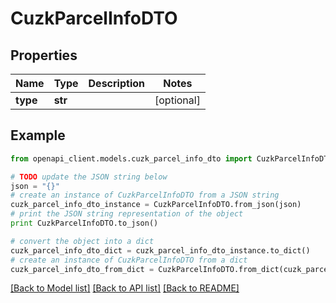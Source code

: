 # CuzkParcelInfoDTO


## Properties
Name | Type | Description | Notes
------------ | ------------- | ------------- | -------------
**type** | **str** |  | [optional] 

## Example

```python
from openapi_client.models.cuzk_parcel_info_dto import CuzkParcelInfoDTO

# TODO update the JSON string below
json = "{}"
# create an instance of CuzkParcelInfoDTO from a JSON string
cuzk_parcel_info_dto_instance = CuzkParcelInfoDTO.from_json(json)
# print the JSON string representation of the object
print CuzkParcelInfoDTO.to_json()

# convert the object into a dict
cuzk_parcel_info_dto_dict = cuzk_parcel_info_dto_instance.to_dict()
# create an instance of CuzkParcelInfoDTO from a dict
cuzk_parcel_info_dto_from_dict = CuzkParcelInfoDTO.from_dict(cuzk_parcel_info_dto_dict)
```
[[Back to Model list]](../README.md#documentation-for-models) [[Back to API list]](../README.md#documentation-for-api-endpoints) [[Back to README]](../README.md)


